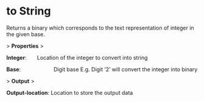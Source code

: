 # to String

Returns a binary which corresponds to the text representation of integer in the given base.

&gt; **Properties**
&gt; 

**Integer**:                  Location of the integer to convert into string

**Base**:                      Digit base E.g. Digit ‘2’ will convert the integer into binary

&gt; **Output**
&gt; 

**Output-location**: Location to store the output data